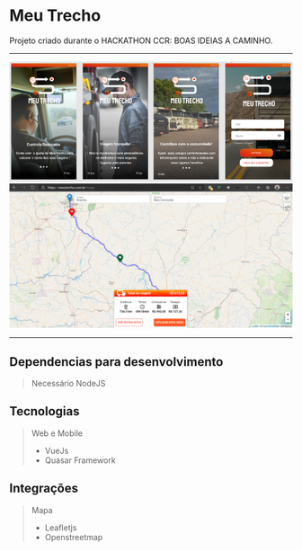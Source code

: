 # Meu Trecho
Projeto criado durante o HACKATHON CCR:
BOAS IDEIAS A CAMINHO.

---------------------------------------

![](sample/p1.png)
![](sample/p2.png)

---------------------------------------


## Dependencias para desenvolvimento

> Necessário NodeJS

## Tecnologias

> Web e Mobile
>- VueJs
>- Quasar Framework

## Integrações

> Mapa
>- Leafletjs
>- Openstreetmap
